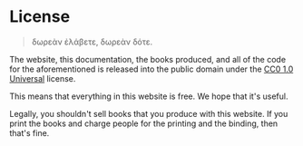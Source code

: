 # License

> δωρεὰν ἐλάβετε, δωρεὰν δότε.

The website, this documentation, the books produced, and all of the code for the aforementioned is released into the public domain under the [CC0 1.0 Universal](https://creativecommons.org/publicdomain/zero/1.0/) license.

This means that everything in this website is free. We hope that it's useful.

Legally, you shouldn't sell books that you produce with this website. If you print the books and charge people for the printing and the binding, then that's fine.